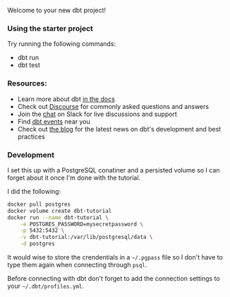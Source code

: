 Welcome to your new dbt project!

### Using the starter project

Try running the following commands:

- dbt run
- dbt test

### Resources:

- Learn more about dbt [in the docs](https://docs.getdbt.com/docs/introduction)
- Check out [Discourse](https://discourse.getdbt.com/) for commonly asked
  questions and answers
- Join the [chat](https://community.getdbt.com/) on Slack for live discussions
  and support
- Find [dbt events](https://events.getdbt.com) near you
- Check out [the blog](https://blog.getdbt.com/) for the latest news on dbt's
  development and best practices

### Development

I set this up with a PostgreSQL conatiner and a persisted volume so I can forget
about it once I'm done with the tutorial.

I did the following:

```sh
docker pull postgres
docker volume create dbt-tutorial
docker run --name dbt-tutorial \
    -e POSTGRES_PASSWORD=mysecretpassword \
    -p 5432:5432 \
    -v dbt-tutorial:/var/lib/postgresql/data \
    -d postgres
```

It would wise to store the crendentials in a `~/.pgpass` file so I don't have to
type them again when connecting through `psql`.

Before connecting with dbt don't forget to add the connection settings to your
`~/.dbt/profiles.yml`.
